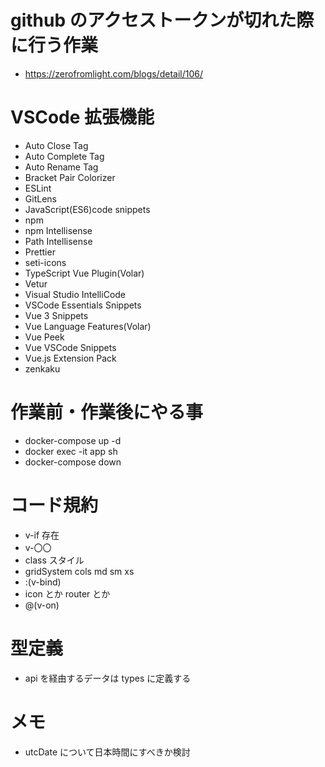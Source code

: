 # github のアクセストークンが切れた際に行う作業

- https://zerofromlight.com/blogs/detail/106/

# VSCode 拡張機能

- Auto Close Tag
- Auto Complete Tag
- Auto Rename Tag
- Bracket Pair Colorizer
- ESLint
- GitLens
- JavaScript(ES6)code snippets
- npm
- npm Intellisense
- Path Intellisense
- Prettier
- seti-icons
- TypeScript Vue Plugin(Volar)
- Vetur
- Visual Studio IntelliCode
- VSCode Essentials Snippets
- Vue 3 Snippets
- Vue Language Features(Volar)
- Vue Peek
- Vue VSCode Snippets
- Vue.js Extension Pack
- zenkaku

# 作業前・作業後にやる事

- docker-compose up -d
- docker exec -it app sh
- docker-compose down

# コード規約

- v-if 存在
- v-〇〇
- class スタイル
- gridSystem cols md sm xs
- :(v-bind)
- icon とか router とか
- @(v-on)

# 型定義

- api を経由するデータは types に定義する

# メモ

- utcDate について日本時間にすべきか検討
